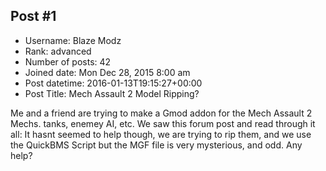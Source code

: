 ## Post #1
- Username: Blaze Modz
- Rank: advanced
- Number of posts: 42
- Joined date: Mon Dec 28, 2015 8:00 am
- Post datetime: 2016-01-13T19:15:27+00:00
- Post Title: Mech Assault 2 Model Ripping?

Me and a friend are trying to make a Gmod addon for the Mech Assault 2 Mechs. tanks, enemey AI, etc. We saw this forum post and read through it all:  It hasnt seemed to help though, we are trying to rip them, and we use the QuickBMS Script but the MGF file is very mysterious, and odd. Any help?

